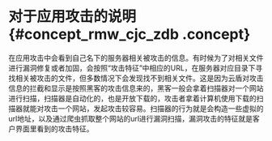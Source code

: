 # 对于应用攻击的说明 {#concept_rmw_cjc_zdb .concept}

在应用攻击中会看到自己名下的服务器相关被攻击的信息。有时候为了对相关文件进行漏洞修复或者加固，会按照“攻击特征”中相应的URL，在服务器对应目录下寻找相关被攻击的文件，但多数情况下会发现找不到相关文件。这是因为云盾对攻击信息的拦截和显示是按照黑客的攻击信息来的，黑客一般会拿着扫描器对一个网站进行扫描，扫描器是自动化的，也是开放下载的，攻击者拿着计算机使用下载的扫描器就能对攻击一个网站，发起攻击较容易。扫描器的行为就是会构造一些虚拟的url地址，以及通过爬虫抓取整个网站的url进行漏洞扫描，漏洞攻击的特征就是客户界面里看到的攻击特征。

